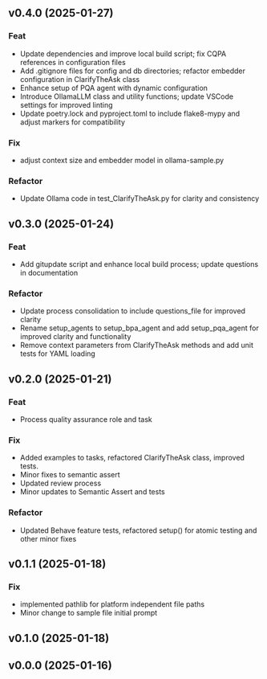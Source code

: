 ## v0.4.0 (2025-01-27)

### Feat

- Update dependencies and improve local build script; fix CQPA references in configuration files
- Add .gitignore files for config and db directories; refactor embedder configuration in ClarifyTheAsk class
- Enhance setup of PQA agent with dynamic configuration
- Introduce OllamaLLM class and utility functions; update VSCode settings for improved linting
- Update poetry.lock and pyproject.toml to include flake8-mypy and adjust markers for compatibility

### Fix

- adjust context size and embedder model in ollama-sample.py

### Refactor

- Update Ollama code in test_ClarifyTheAsk.py for clarity and consistency

## v0.3.0 (2025-01-24)

### Feat

- Add gitupdate script and enhance local build process; update questions in documentation

### Refactor

- Update process consolidation to include questions_file for improved clarity
- Rename setup_agents to setup_bpa_agent and add setup_pqa_agent for improved clarity and functionality
- Remove context parameters from ClarifyTheAsk methods and add unit tests for YAML loading

## v0.2.0 (2025-01-21)

### Feat

- Process quality assurance role and task

### Fix

- Added examples to tasks, refactored ClarifyTheAsk class, improved tests.
- Minor fixes to semantic assert
- Updated review process
- Minor updates to Semantic Assert and tests

### Refactor

- Updated Behave feature tests, refactored setup() for atomic testing and other minor fixes

## v0.1.1 (2025-01-18)

### Fix

- implemented pathlib for platform independent file paths
- Minor change to sample file initial prompt

## v0.1.0 (2025-01-18)

## v0.0.0 (2025-01-16)
